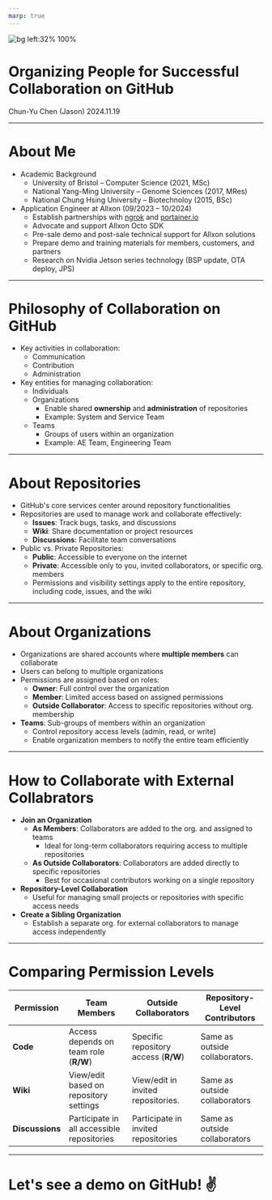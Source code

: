 ```yaml
---
marp: true
---
```


![bg left:32% 100%](https://user-images.githubusercontent.com/16810959/29694485-853dc4e2-890a-11e7-95ee-33a81c09fd06.png)

# **Organizing People for Successful Collaboration on GitHub**

Chun-Yu Chen (Jason)
2024.11.19

---

# About Me

- Academic Background
    - University of Bristol – Computer Science (2021, MSc)
    - National Yang-Ming University – Genome Sciences (2017, MRes)
    - National Chung Hsing University – Biotechnoloy (2015, BSc)
- Application Engineer at Allxon (09/2023 – 10/2024)
    - Establish partnerships with [ngrok](https://www.allxon.com/plugin-station-ngrok) and [portainer.io](https://www.allxon.com/plugin-station-portainer-business-edition-plugin)
    - Advocate and support Allxon Octo SDK
    - Pre-sale demo and post-sale technical support for Allxon solutions
    - Prepare demo and training materials for members, customers, and partners
    - Research on Nvidia Jetson series technology (BSP update, OTA deploy, JPS)

---

# Philosophy of Collaboration on GitHub

- Key activities in collaboration:
    - Communication
    - Contribution
    - Administration
- Key entities for managing collaboration:
    - Individuals
    - Organizations
        - Enable shared **ownership** and **administration** of repositories
        - Example: System and Service Team
    - Teams
        - Groups of users within an organization
        - Example: AE Team, Engineering Team

---


# About Repositories

- GitHub's core services center around repository functionalities
- Repositories are used to manage work and collaborate effectively:
    - **Issues**: Track bugs, tasks, and discussions
    - **Wiki**: Share documentation or project resources
    - **Discussions**: Facilitate team conversations
- Public vs. Private Repositories:
    - **Public**: Accessible to everyone on the internet
    - **Private**: Accessible only to you, invited collaborators, or specific org. members
    - Permissions and visibility settings apply to the entire repository, including code, issues, and the wiki

---

# About Organizations

- Organizations are shared accounts where **multiple members** can collaborate
- Users can belong to multiple organizations
- Permissions are assigned based on roles:
    - **Owner**: Full control over the organization
    - **Member**: Limited access based on assigned permissions
    - **Outside Collaborator**: Access to specific repositories without org. membership
- **Teams**: Sub-groups of members within an organization
    - Control repository access levels (admin, read, or write)
    - Enable organization members to notify the entire team efficiently

---

# How to Collaborate with External Collabrators

- **Join an Organization**
    - **As Members**: Collaborators are added to the org. and assigned to teams
        - Ideal for long-term collaborators requiring access to multiple repositories
    - **As Outside Collaborators**: Collaborators are added directly to specific repositories
        - Best for occasional contributors working on a single repository
- **Repository-Level Collaboration**
    - Useful for managing small projects or repositories with specific access needs
- **Create a Sibling Organization**
    - Establish a separate org. for external collaborators to manage access independently

---

# Comparing Permission Levels


| **Permission**    | **Team Members**                        | **Outside Collaborators**           | **Repository-Level Contributors**   |
|--------------------|-----------------------------------------|--------------------------------------|--------------------------------------|
| **Code**          | Access depends on team role (**R/W**) | Specific repository access (**R/W**) | Same as outside collaborators.      |
| **Wiki**          | View/edit based on repository settings | View/edit in invited repositories.  | Same as outside collaborators      |
| **Discussions**   | Participate in all accessible repositories   | Participate in invited repositories | Same as outside collaborators      |
---

# Let's see a demo on GitHub! :v: <!--fit-->